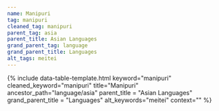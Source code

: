```yaml
---
name: Manipuri
tag: manipuri
cleaned_tag: manipuri
parent_tag: asia
parent_title: Asian Languages
grand_parent_tag: language
grand_parent_title: Languages
alt_tags: meitei
---
```


{% include data-table-template.html 
  keyword="manipuri" 
  cleaned_keyword="manipuri" 
  title="Manipuri"
  ancestor_path="language/asia" 
  parent_title = "Asian Languages"
  grand_parent_title = "Languages"
  alt_keywords="meitei"
  context=""
%}

